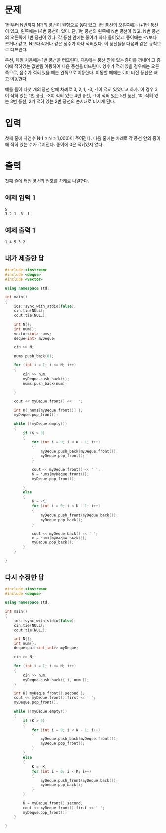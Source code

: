문제
=============
1번부터 N번까지 N개의 풍선이 원형으로 놓여 있고. i번 풍선의 오른쪽에는 i+1번 풍선이 있고, 왼쪽에는 i-1번 풍선이 있다. 단, 1번 풍선의 왼쪽에 N번 풍선이 있고, N번 풍선의 오른쪽에 1번 풍선이 있다. 각 풍선 안에는 종이가 하나 들어있고, 종이에는 -N보다 크거나 같고, N보다 작거나 같은 정수가 하나 적혀있다. 이 풍선들을 다음과 같은 규칙으로 터뜨린다.

우선, 제일 처음에는 1번 풍선을 터뜨린다. 다음에는 풍선 안에 있는 종이를 꺼내어 그 종이에 적혀있는 값만큼 이동하여 다음 풍선을 터뜨린다. 양수가 적혀 있을 경우에는 오른쪽으로, 음수가 적혀 있을 때는 왼쪽으로 이동한다. 이동할 때에는 이미 터진 풍선은 빼고 이동한다.

예를 들어 다섯 개의 풍선 안에 차례로 3, 2, 1, -3, -1이 적혀 있었다고 하자. 이 경우 3이 적혀 있는 1번 풍선, -3이 적혀 있는 4번 풍선, -1이 적혀 있는 5번 풍선, 1이 적혀 있는 3번 풍선, 2가 적혀 있는 2번 풍선의 순서대로 터지게 된다.

입력
==========
첫째 줄에 자연수 N(1 ≤ N ≤ 1,000)이 주어진다. 다음 줄에는 차례로 각 풍선 안의 종이에 적혀 있는 수가 주어진다. 종이에 0은 적혀있지 않다.

출력
=========
첫째 줄에 터진 풍선의 번호를 차례로 나열한다.

예제 입력 1
--------
```
5
3 2 1 -3 -1
```
예제 출력 1 
----------
```
1 4 5 3 2
```

내가 제출한 답
------------
```cpp
#include <iostream>
#include <deque>
#include <vector>

using namespace std;

int main()
{
	ios::sync_with_stdio(false);
	cin.tie(NULL);
	cout.tie(NULL);

	int N{};
	int num{};
	vector<int> nums;
	deque<int> myDeque;

	cin >> N;

	nums.push_back(0);

	for (int i = 1; i <= N; i++)
	{
		cin >> num;
		myDeque.push_back(i);
		nums.push_back(num);

	}

	cout << myDeque.front() << ' ';

	int K{ nums[myDeque.front()] };
	myDeque.pop_front();

	while (!myDeque.empty())
	{
		if (K > 0)
		{
			for (int i = 0; i < K - 1; i++)
			{
				myDeque.push_back(myDeque.front());
				myDeque.pop_front();
			}

			cout << myDeque.front() << ' ';
			K = nums[myDeque.front()];
			myDeque.pop_front();

		}
		else
		{
			K = -K;
			for (int i = 0; i < K - 1; i++)
			{
				myDeque.push_front(myDeque.back());
				myDeque.pop_back();
			}

			cout << myDeque.back() << ' ';
			K = nums[myDeque.back()];
			myDeque.pop_back();
		}
	}

}
```

다시 수정한 답
-------------------
```cpp
#include <iostream>
#include <deque>

using namespace std;

int main()
{
	ios::sync_with_stdio(false);
	cin.tie(NULL);
	cout.tie(NULL);

	int N{};
	int num{};
	deque<pair<int,int>> myDeque;

	cin >> N;

	for (int i = 1; i <= N; i++)
	{
		cin >> num;
		myDeque.push_back({ i, num });
	}

	int K{ myDeque.front().second };
	cout << myDeque.front().first << ' ';
	myDeque.pop_front();

	while (!myDeque.empty())
	{
		if (K > 0)
		{
			for (int i = 0; i < K - 1; i++)
			{
				myDeque.push_back(myDeque.front());
				myDeque.pop_front();
			}
		}
		else
		{
			K = -K;
			for (int i = 0; i < K; i++)
			{
				myDeque.push_front(myDeque.back());
				myDeque.pop_back();
			}
		}

		K = myDeque.front().second;
		cout << myDeque.front().first << ' ';
		myDeque.pop_front();
	}

}
```
